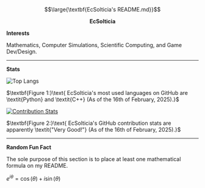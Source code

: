 
$$\large{\textbf{EcSolticia's README.md}}$$

$$\textbf{EcSolticia}$$

$\textbf{Interests}$

$\text{Mathematics, Computer Simulations, Scientific Computing, and Game Dev/Design.}$

<hr>

$\textbf{Stats}$

![Top Langs](https://github-readme-stats.vercel.app/api/top-langs/?username=ecsolticia&layout=compact)

$\textbf{Figure 1:}\text{ EcSolticia's most used languages on GitHub are \textit{Python} and \textit{C++} (As of the 16th of February, 2025).}$

[![Contribution Stats](https://github-contribution-stats.vercel.app/api/?username=ecsolticia)](https://github.com/EcSolticia/github-contribution-stats/)

$\textbf{Figure 2:}\text{ EcSolticia's GitHub contribution stats are apparently \textit{"Very Good!"} (As of the 16th of February, 2025).}$

<hr>

$\textbf{Random Fun Fact}$

$\text{The sole purpose of this section is to place at least one mathematical formula on my README}.$

$e^{i\theta} = \cos(\theta) + i\sin(\theta)$
